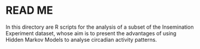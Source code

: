 # READ ME

In this directory are R scripts for the analysis of a subset of the Insemination Experiment dataset, whose aim is to present the advantages of using Hidden Markov Models to analyse circadian activity patterns.